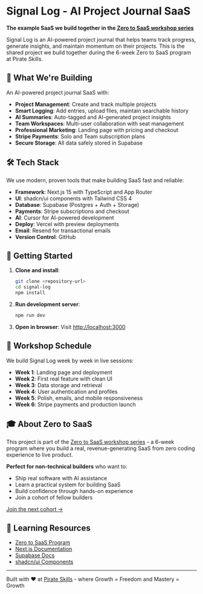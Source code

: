 # Signal Log - AI Project Journal SaaS

**The example SaaS we build together in the [Zero to SaaS workshop series](https://pirateskills.com/vibecoding/zero-to-saas)**

Signal Log is an AI-powered project journal that helps teams track progress, generate insights, and maintain momentum on their projects. This is the shared project we build together during the 6-week Zero to SaaS program at Pirate Skills.

## 🎯 What We're Building

An AI-powered project journal SaaS with:

- **Project Management**: Create and track multiple projects
- **Smart Logging**: Add entries, upload files, maintain searchable history  
- **AI Summaries**: Auto-tagged and AI-generated project insights
- **Team Workspaces**: Multi-user collaboration with seat management
- **Professional Marketing**: Landing page with pricing and checkout
- **Stripe Payments**: Solo and Team subscription plans
- **Secure Storage**: All data safely stored in Supabase

## 🛠 Tech Stack

We use modern, proven tools that make building SaaS fast and reliable:

- **Framework**: Next.js 15 with TypeScript and App Router
- **UI**: shadcn/ui components with Tailwind CSS 4
- **Database**: Supabase (Postgres + Auth + Storage)
- **Payments**: Stripe subscriptions and checkout
- **AI**: Cursor for AI-powered development
- **Deploy**: Vercel with preview deployments
- **Email**: Resend for transactional emails
- **Version Control**: GitHub

## 🚀 Getting Started

1. **Clone and install**:
   ```bash
   git clone <repository-url>
   cd signal-log
   npm install
   ```

2. **Run development server**:
   ```bash
   npm run dev
   ```

3. **Open in browser**:
   Visit [http://localhost:3000](http://localhost:3000)

## 📅 Workshop Schedule

We build Signal Log week by week in live sessions:

- **Week 1**: Landing page and deployment
- **Week 2**: First real feature with clean UI
- **Week 3**: Data storage and retrieval  
- **Week 4**: User authentication and profiles
- **Week 5**: Polish, emails, and mobile responsiveness
- **Week 6**: Stripe payments and production launch

## 🎓 About Zero to SaaS

This project is part of the [Zero to SaaS workshop series](https://pirateskills.com/vibecoding/zero-to-saas) - a 6-week program where you build a real, revenue-generating SaaS from zero coding experience to live product.

**Perfect for non-technical builders** who want to:
- Ship real software with AI assistance
- Learn a practical system for building SaaS
- Build confidence through hands-on experience
- Join a cohort of fellow builders

[Join the next cohort →](https://pirateskills.com/vibecoding/zero-to-saas)

## 📖 Learning Resources

- [Zero to SaaS Program](https://pirateskills.com/vibecoding/zero-to-saas)
- [Next.js Documentation](https://nextjs.org/docs)
- [Supabase Docs](https://supabase.com/docs)
- [shadcn/ui Components](https://ui.shadcn.com)

---

Built with ❤️ at [Pirate Skills](https://pirateskills.com) - where Growth = Freedom and Mastery = Growth
